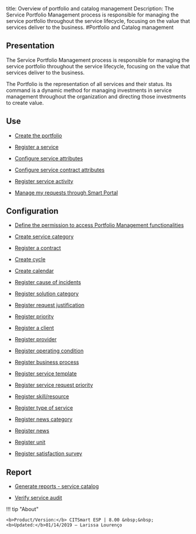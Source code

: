 title: Overview of portfolio and catalog management
Description: The Service Portfolio Management process is responsible for managing the service portfolio throughout the service lifecycle, focusing on the value that services deliver to the business.
#Portfolio and Catalog management

Presentation
----------------

The Service Portfolio Management process is responsible for managing the service
portfolio throughout the service lifecycle, focusing on the value that services
deliver to the business.

The Portfolio is the representation of all services and their status. Its
command is a dynamic method for managing investments in service management
throughout the organization and directing those investments to create value.

Use
-------

- [Create the portfolio](/en-us/citsmart-esp-8/processes/portfolio-and-catalog/use/create-the-portfolio.html)

- [Register a service](/en-us/citsmart-esp-8/processes/portfolio-and-catalog/use/register-a-service.html)

- [Configure service attributes](/en-us/citsmart-esp-8/processes/portfolio-and-catalog/use/configure-services-attributes.html)

- [Configure service contract attributes](/en-us/citsmart-esp-8/processes/portfolio-and-catalog/configuration/service-contract-attributes.html)

- [Register service activity](/en-us/citsmart-esp-8/processes/portfolio-and-catalog/use/register-service-activity.html)

- [Manage my requests through Smart Portal](/en-us/citsmart-esp-8/processes/portfolio-and-catalog/use/request-through-Smart-Portal.html)

Configuration
-----------------

- [Define the permission to access Portfolio Management functionalities](/en-us/citsmart-esp-8/initial-settings/access-settings/profile/portfolio-management.html)

- [Create service category](/en-us/citsmart-esp-8/processes/portfolio-and-catalog/configuration/create-service-category.html)

- [Register a contract](/en-us/citsmart-esp-8/processes/portfolio-and-catalog/configuration/register-contract.html)

- [Create cycle](/en-us/citsmart-esp-8/platform-administration/time/create-cycle.html)

- [Create calendar](/en-us/citsmart-esp-8/platform-administration/time/create-calendar.html)

- [Register cause of incidents](/en-us/citsmart-esp-8/processes/portfolio-and-catalog/configuration/register-cause-incidents.html)

- [Register solution category](/en-us/citsmart-esp-8/processes/portfolio-and-catalog/configuration/register-solution-category.html)

- [Register request justification](/en-us/citsmart-esp-8/processes/portfolio-and-catalog/configuration/register-request-justification.html)

- [Register priority](/en-us/citsmart-esp-8/processes/portfolio-and-catalog/configuration/register-priority.html)

- [Register a client](/en-us/citsmart-esp-8/processes/portfolio-and-catalog/configuration/register-client.html)

- [Register provider](/en-us/citsmart-esp-8/processes/portfolio-and-catalog/configuration/register-provider.html)

- [Register operating condition](/en-us/citsmart-esp-8/processes/portfolio-and-catalog/configuration/register-operating-condition.html)

- [Register business process](/en-us/citsmart-esp-8/processes/portfolio-and-catalog/configuration/register-business-process.html)

- [Register service template](/en-us/citsmart-esp-8/processes/portfolio-and-catalog/configuration/register-service-template.html)

- [Register service request priority](/en-us/citsmart-esp-8/processes/portfolio-and-catalog/configuration/register-service-request-priority.html)

- [Register skill/resource](/en-us/citsmart-esp-8/processes/portfolio-and-catalog/configuration/register-skill-resource.html)

- [Register type of service](/en-us/citsmart-esp-8/processes/portfolio-and-catalog/configuration/register-type-of-service.html)

- [Register news category](/en-us/citsmart-esp-8/processes/portfolio-and-catalog/configuration/register-news-category.html)

- [Register news](/en-us/citsmart-esp-8/processes/portfolio-and-catalog/configuration/register-news.html)

- [Register unit](/en-us/citsmart-esp-8/platform-administration/region-and-language/register-unit.html)

- [Register satisfaction survey](/en-us/citsmart-esp-8/processes/portfolio-and-catalog/configuration/register-satisfaction-survey.html)

Report
----------

- [Generate reports - service catalog](/en-us/citsmart-esp-8/processes/portfolio-and-catalog/configuration/reports-service-catalog.html)

- [Verify service audit](/en-us/citsmart-esp-8/processes/portfolio-and-catalog/use/service-audit.html)

!!! tip "About"

    <b>Product/Version:</b> CITSmart ESP | 8.00 &nbsp;&nbsp;
    <b>Updated:</b>01/14/2019 – Larissa Lourenço
